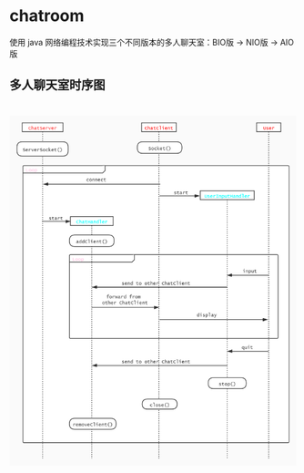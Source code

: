 # chatroom

使用 java 网络编程技术实现三个不同版本的多人聊天室：BIO版 -> NIO版 -> AIO版



## 多人聊天室时序图



![](.\images\seq_diagram.jpg)
=======